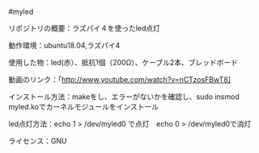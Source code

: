 #myled

リポジトリの概要：ラズパイ４を使ったled点灯

動作環境：ubuntu18.04,ラズパイ4

使用した物：led(赤）、抵抗1個（200Ω）、ケーブル2本、ブレッドボード

動画のリンク：「http://www.youtube.com/watch?v=nCTzosFBwT8]

インストール方法：makeをし、エラーがないかを確認し、sudo insmod myled.koでカーネルモジュールをインストール

led点灯方法：echo 1 > /dev/myled0 で点灯　echo 0 > /dev/myled0で消灯
                
ライセンス：GNU
